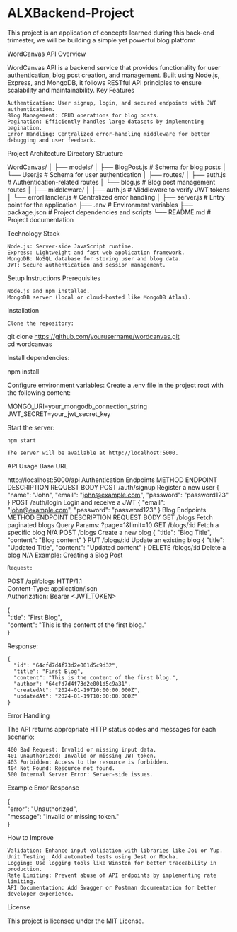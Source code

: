 # ALXBackend-Project
This project is an application of concepts learned during this back-end trimester, we will be building a simple yet powerful blog platform


WordCanvas API
Overview

WordCanvas API is a backend service that provides functionality for user authentication, blog post creation, and management. Built using Node.js, Express, and MongoDB, it follows RESTful API principles to ensure scalability and maintainability.
Key Features

    Authentication: User signup, login, and secured endpoints with JWT authentication.
    Blog Management: CRUD operations for blog posts.
    Pagination: Efficiently handles large datasets by implementing pagination.
    Error Handling: Centralized error-handling middleware for better debugging and user feedback.

Project Architecture
Directory Structure

WordCanvas/
│
├── models/
│   ├── BlogPost.js   # Schema for blog posts
│   └── User.js       # Schema for user authentication
│
├── routes/
│   ├── auth.js       # Authentication-related routes
│   └── blog.js       # Blog post management routes
│
├── middleware/
│   ├── auth.js       # Middleware to verify JWT tokens
│   └── errorHandler.js # Centralized error handling
│
├── server.js         # Entry point for the application
├── .env              # Environment variables
├── package.json      # Project dependencies and scripts
└── README.md         # Project documentation

Technology Stack

    Node.js: Server-side JavaScript runtime.
    Express: Lightweight and fast web application framework.
    MongoDB: NoSQL database for storing user and blog data.
    JWT: Secure authentication and session management.

Setup Instructions
Prerequisites

    Node.js and npm installed.
    MongoDB server (local or cloud-hosted like MongoDB Atlas).

Installation

    Clone the repository:

git clone https://github.com/yourusername/wordcanvas.git  
cd wordcanvas  

Install dependencies:

npm install  

Configure environment variables:
Create a .env file in the project root with the following content:

MONGO_URI=your_mongodb_connection_string  
JWT_SECRET=your_jwt_secret_key  

Start the server:

    npm start  

    The server will be available at http://localhost:5000.

API Usage
Base URL

http://localhost:5000/api
Authentication Endpoints
METHOD	ENDPOINT	DESCRIPTION	REQUEST BODY
POST	/auth/signup	Register a new user	{ "name": "John", "email": "john@example.com", "password": "password123" }
POST	/auth/login	Login and receive a JWT	{ "email": "john@example.com", "password": "password123" }
Blog Endpoints
METHOD	ENDPOINT	DESCRIPTION	REQUEST BODY
GET	/blogs	Fetch paginated blogs	Query Params: ?page=1&limit=10
GET	/blogs/:id	Fetch a specific blog	N/A
POST	/blogs	Create a new blog	{ "title": "Blog Title", "content": "Blog content" }
PUT	/blogs/:id	Update an existing blog	{ "title": "Updated Title", "content": "Updated content" }
DELETE	/blogs/:id	Delete a blog	N/A
Example: Creating a Blog Post

    Request:

POST /api/blogs HTTP/1.1  
Content-Type: application/json  
Authorization: Bearer <JWT_TOKEN>  

{  
  "title": "First Blog",  
  "content": "This is the content of the first blog."  
}  

Response:

    {  
      "id": "64cfd7d4f73d2e001d5c9d32",  
      "title": "First Blog",  
      "content": "This is the content of the first blog.",  
      "author": "64cfd7d4f73d2e001d5c9a31",  
      "createdAt": "2024-01-19T10:00:00.000Z",  
      "updatedAt": "2024-01-19T10:00:00.000Z"  
    }  

Error Handling

The API returns appropriate HTTP status codes and messages for each scenario:

    400 Bad Request: Invalid or missing input data.
    401 Unauthorized: Invalid or missing JWT token.
    403 Forbidden: Access to the resource is forbidden.
    404 Not Found: Resource not found.
    500 Internal Server Error: Server-side issues.

Example Error Response

{  
  "error": "Unauthorized",  
  "message": "Invalid or missing token."  
}  

How to Improve

    Validation: Enhance input validation with libraries like Joi or Yup.
    Unit Testing: Add automated tests using Jest or Mocha.
    Logging: Use logging tools like Winston for better traceability in production.
    Rate Limiting: Prevent abuse of API endpoints by implementing rate limiting.
    API Documentation: Add Swagger or Postman documentation for better developer experience.

License

This project is licensed under the MIT License.
